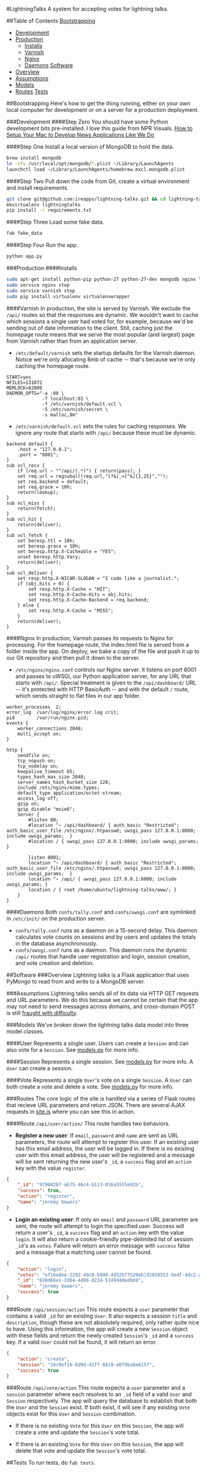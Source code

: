 #LightningTalks
A system for accepting votes for lightning talks.

##Table of Contents
[Bootstrapping](#bootstrapping)
* [Development](#development)
* [Production](#production)
    * [Installs](#installs)
    * [Varnish](#varnish)
    * [Nginx](#nginx)
    * [Daemons](#daemons)
[Software](#software)
* [Overview](#overview)
* [Assumptions](#assumptions)
* [Models](#models)
* [Routes](#routes)
[Tests](#tests)

##Bootstrapping
Here's how to get the thing running, either on your own local computer for development or on a server for a production deployment.

###Development
####Step Zero
You should have some Python development bits pre-installed. I love this guide from NPR Visuals. [How to Setup Your Mac to Develop News Applications Like We Do](http://blog.apps.npr.org/2013/06/06/how-to-setup-a-developers-environment.html)

####Step One
Install a local version of MongoDB to hold the data.
```sh
brew install mongodb
ln -sfv /usr/local/opt/mongodb/*.plist ~/Library/LaunchAgents
launchctl load ~/Library/LaunchAgents/homebrew.mxcl.mongodb.plist
```

####Step Two
Pull down the code from Git, create a virtual environment and install requirements.
```sh
git clone git@github.com:ireapps/lightning-talks.git && cd lightning-talks
mkvirtualenv lightningtalks
pip install -r requirements.txt
```

####Step Three
Load some fake data.
```sh
fab fake_data
```

####Step Four
Run the app.
```sh
python app.py
```

###Production
####Installs
```sh
sudo apt-get install python-pip python-27 python-27-dev mongodb nginx libffi-dev libssl-dev lib32ncurses5 lib32ncurses5-dev varnish apache2-utils
sudo service nginx stop
sudo service varnish stop
sudo pip install virtualenv virtualenvwrapper
```

####Varnish
In production, the site is served by Varnish. We exclude the `/api/` routes so that the responses are dynamic. We wouldn't want to cache which sessions a single user had voted for, for example, because we'd be sending out of date information to the client. Still, caching just the homepage route means that we serve the most popular (and largest) page from Varnish rather than from an application server.

* `/etc/default/varnish` sets the startup defaults for the Varnish daemon. Notice we're only allocating 8mb of cache -- that's because we're only caching the homepage route.
```
START=yes
NFILES=131072
MEMLOCK=82000
DAEMON_OPTS="-a :80 \
             -T localhost:81 \
             -f /etc/varnish/default.vcl \
             -S /etc/varnish/secret \
             -s malloc,8m"
```

* `/etc/varnish/default.vcl` sets the rules for caching responses. We ignore any route that starts with `/api/` because these must be dynamic.
```
backend default {
    .host = "127.0.0.1";
    .port = "8001";
}
sub vcl_recv {
    if (req.url ~ "^/api/(.*)") { return(pass); }
    set req.url = regsuball(req.url,"[?&]_=[^&]{1,25}","");
    set req.backend = default;
    set req.grace = 10h;
    return(lookup);
}
sub vcl_miss {
    return(fetch);
}
sub vcl_hit {
    return(deliver);
}
sub vcl_fetch {
    set beresp.ttl = 10h;
    set beresp.grace = 10h;
    set beresp.http.X-Cacheable = "YES";
    unset beresp.http.Vary;
    return(deliver);
}
sub vcl_deliver {
    set resp.http.X-NICAR-SLOGAN = "I code like a journalist.";
    if (obj.hits > 0) {
        set resp.http.X-Cache = "HIT";
        set resp.http.X-Cache-Hits = obj.hits;
        set resp.http.X-Cache-Backend = req.backend;
    } else {
        set resp.http.X-Cache = "MISS";
    }
    return(deliver);
}
```

####Nginx
In production, Varnish passes its requests to Nginx for processing. For the homepage route, the index.html file is served from a folder inside the app. On deploy, we bake a copy of the file and push it up to our Git repository and then pull it down to the server.

* `/etc/nginx/nginx.conf` controls our Nginx server. It listens on port 8001 and passes to uWSGI, our Python application server, for any URL that starts with `/api/`. Special treatment is given to the `/api/dashboard/` URL -- it's protected with HTTP BasicAuth -- and with the default `/` route, which sends straight to flat files in our app folder.
```
worker_processes  2;
error_log  /var/log/nginx/error.log crit;
pid        /var/run/nginx.pid;
events {
    worker_connections 2048;
    multi_accept on;
}

http {
    sendfile on;
    tcp_nopush on;
    tcp_nodelay on;
    keepalive_timeout 65;
    types_hash_max_size 2048;
    server_names_hash_bucket_size 128;
    include /etc/nginx/mime.types;
    default_type application/octet-stream;
    access_log off;
    gzip on;
    gzip_disable "msie6";
    server {
        #listen 80;
        #location ^~ /api/dashboard/ { auth_basic "Restricted"; auth_basic_user_file /etc/nginx/.htpasswd; uwsgi_pass 127.0.0.1:8000; include uwsgi_params;  }
        #location / { uwsgi_pass 127.0.0.1:8000; include uwsgi_params; }

        listen 8001;
        location ^~ /api/dashboard/ { auth_basic "Restricted"; auth_basic_user_file /etc/nginx/.htpasswd; uwsgi_pass 127.0.0.1:8000; include uwsgi_params;  }
        location ^~ /api/ { uwsgi_pass 127.0.0.1:8000; include uwsgi_params; }
        location / { root /home/ubuntu/lightning-talks/www/; }
    }
}
```
####Daemons
Both `confs/tally.conf` and `confs/uwsgi.conf` are symlinked in `/etc/init/` on the production server.
* `confs/tally.conf` runs as a daemon on a 15-second delay. This daemon calculates vote counts on sessions and by users and updates the totals in the database asynchronously.
* `confs/uwsgi.conf` runs as a daemon. This daemon runs the dynamic `/api/` routes that handle user registration and login, session creation, and vote creation and deletion.

##Software
###Overview
Lightning talks is a Flask application that uses PyMongo to read from and write to a MongoDB server.

###Assumptions
Lightning talks sends all of its data via HTTP GET requests and URL parameters. We do this because we cannot be certain that the app may not need to send messages across domains, and cross-domain POST is still [fraught with difficulty](https://developer.mozilla.org/en-US/docs/Web/HTTP/Access_control_CORS#Preflighted_requests).

###Models
We've broken down the lightning talks data model into three model classes.

####User
Represents a single user. Users can create a `Session` and can also vote for a `Session`. See [models.py](https://github.com/ireapps/lightning-talks/blob/master/models.py) for more info.

####Session
Represents a single session. See [models.py](https://github.com/ireapps/lightning-talks/blob/master/models.py) for more info. A `User` can create a session.

####Vote
Represents a single `User`'s vote on a single `Session`. A `User` can both create a vote and delete a vote. See [models.py](https://github.com/ireapps/lightning-talks/blob/master/models.py) for more info.

###Routes
The core logic of the site is handled via a series of Flask routes that recieve URL parameters and return JSON. There are several AJAX requests in [site.js](https://github.com/ireapps/lightning-talks/blob/master/templates/static/site.js) where you can see this in action.

####Route `/api/user/action/`
This route handles two behaviors.
* **Register a new user**: If `email`, `password` and `name` are sent as URL parameters, the route will attempt to register this user. If an existing user has this email address, the user will be logged in. If there is no existing user with this email address, the user will be registered and a message will be sent returning the new user's `_id`, a `success` flag and an `action` key with the value `register`.
```json
{
    "_id": "97984267-ab75-46c4-b113-016a5555e92b",
    "success": true,
    "action": "register",
    "name": "jeremy bowers"
}
```
* **Login an existing user**: If only an `email` and `password` URL parameter are sent, the route will attempt to login the specified user. Success will return a user's `_id`, a `success` flag and an `action` key with the value `login`. It will also return a cookie-friendly pipe-delimited list of session `_id`'s as `votes`. Failure will return an error message with `success` false and a message that a matching user cannot be found.
```json
{
    "action": "login",
    "votes": "ef16edee-2292-49c8-b990-4d52b77529eb|d2650553-9e4f-4dc2-adee-f831419cf3e0|60b27f91-9506-498c-8758-90edfa1ad0b1",
    "_id": "638d66e1-3304-4d86-8224-5149d4dedbb9",
    "name": "jeremy bowers",
    "success": true
}
```

###Route `/api/session/action`
This route expects a `user` parameter that contains a valid `_id` for an existing `User`. It also expects a session `title` and `description`, though these are not absolutely required, only rather quite nice to have. Using this information, the app will create a new `Session` object with these fields and return the newly created `Session`'s `_id` and a `success` key. If a valid `User` could not be found, it will return an error.
```json
{
    "action": "create",
    "session": "34c0ef1b-8d9d-41ff-8819-e079ba0e6157",
    "success": true
}
```

###Route `/api/vote/action`
This route expects a `user` parameter and a `session` parameter where each resolves to an `_id` field of a valid `User` and `Session` respectively. The app will query the database to establish that both the `User` and the `Session` exist. If both exist, it will see if any existing `Vote` objects exist for this `User` and `Session` combination.

* If there is no existing `Vote` for this `User` on this `Session`, the app will create a vote and update the `Session`'s vote total.

* If there is an existing `Vote` for this `User` on this `Session`, the app will delete that vote and update the `Session`'s vote total.

##Tests
To run tests, do `fab tests`.